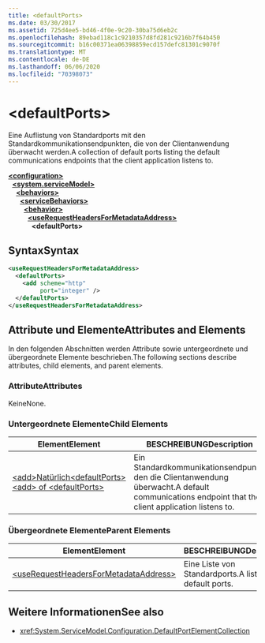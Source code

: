 ```yaml
---
title: <defaultPorts>
ms.date: 03/30/2017
ms.assetid: 725d4ee5-bd46-4f0e-9c20-30ba75d6eb2c
ms.openlocfilehash: 89ebad118c1c9210357d8fd281c9216b7f64b450
ms.sourcegitcommit: b16c00371ea06398859ecd157defc81301c9070f
ms.translationtype: MT
ms.contentlocale: de-DE
ms.lasthandoff: 06/06/2020
ms.locfileid: "70398073"
---
```

# \<defaultPorts>
<span data-ttu-id="4fea8-101">Eine Auflistung von Standardports mit den Standardkommunikationsendpunkten, die von der Clientanwendung überwacht werden.</span><span class="sxs-lookup"><span data-stu-id="4fea8-101">A collection of default ports listing the default communications endpoints that the client application listens to.</span></span>  
  
[**\<configuration>**](../configuration-element.md)\
&nbsp;&nbsp;[**\<system.serviceModel>**](system-servicemodel.md)\
&nbsp;&nbsp;&nbsp;&nbsp;[**\<behaviors>**](behaviors.md)\
&nbsp;&nbsp;&nbsp;&nbsp;&nbsp;&nbsp;[**\<serviceBehaviors>**](servicebehaviors.md)\
&nbsp;&nbsp;&nbsp;&nbsp;&nbsp;&nbsp;&nbsp;&nbsp;[**\<behavior>**](behavior-of-servicebehaviors.md)\
&nbsp;&nbsp;&nbsp;&nbsp;&nbsp;&nbsp;&nbsp;&nbsp;&nbsp;&nbsp;[**\<useRequestHeadersForMetadataAddress>**](userequestheadersformetadataaddress.md)\
&nbsp;&nbsp;&nbsp;&nbsp;&nbsp;&nbsp;&nbsp;&nbsp;&nbsp;&nbsp;&nbsp;&nbsp;**\<defaultPorts>**  
  
## <a name="syntax"></a><span data-ttu-id="4fea8-102">Syntax</span><span class="sxs-lookup"><span data-stu-id="4fea8-102">Syntax</span></span>  
  
```xml  
<useRequestHeadersForMetadataAddress>
  <defaultPorts>
    <add scheme="http"
         port="integer" />
  </defaultPorts>
</useRequestHeadersForMetadataAddress>
```  
  
## <a name="attributes-and-elements"></a><span data-ttu-id="4fea8-103">Attribute und Elemente</span><span class="sxs-lookup"><span data-stu-id="4fea8-103">Attributes and Elements</span></span>  
 <span data-ttu-id="4fea8-104">In den folgenden Abschnitten werden Attribute sowie untergeordnete und übergeordnete Elemente beschrieben.</span><span class="sxs-lookup"><span data-stu-id="4fea8-104">The following sections describe attributes, child elements, and parent elements.</span></span>  
  
### <a name="attributes"></a><span data-ttu-id="4fea8-105">Attribute</span><span class="sxs-lookup"><span data-stu-id="4fea8-105">Attributes</span></span>  
 <span data-ttu-id="4fea8-106">Keine</span><span class="sxs-lookup"><span data-stu-id="4fea8-106">None.</span></span>  
  
### <a name="child-elements"></a><span data-ttu-id="4fea8-107">Untergeordnete Elemente</span><span class="sxs-lookup"><span data-stu-id="4fea8-107">Child Elements</span></span>  
  
|<span data-ttu-id="4fea8-108">Element</span><span class="sxs-lookup"><span data-stu-id="4fea8-108">Element</span></span>|<span data-ttu-id="4fea8-109">BESCHREIBUNG</span><span class="sxs-lookup"><span data-stu-id="4fea8-109">Description</span></span>|  
|-------------|-----------------|  
|[<span data-ttu-id="4fea8-110">\<add>Natürlich\<defaultPorts></span><span class="sxs-lookup"><span data-stu-id="4fea8-110">\<add> of \<defaultPorts></span></span>](add-of-defaultports.md)|<span data-ttu-id="4fea8-111">Ein Standardkommunikationsendpunkt, den die Clientanwendung überwacht.</span><span class="sxs-lookup"><span data-stu-id="4fea8-111">A default communications endpoint that the client application listens to.</span></span>|  
  
### <a name="parent-elements"></a><span data-ttu-id="4fea8-112">Übergeordnete Elemente</span><span class="sxs-lookup"><span data-stu-id="4fea8-112">Parent Elements</span></span>  
  
|<span data-ttu-id="4fea8-113">Element</span><span class="sxs-lookup"><span data-stu-id="4fea8-113">Element</span></span>|<span data-ttu-id="4fea8-114">BESCHREIBUNG</span><span class="sxs-lookup"><span data-stu-id="4fea8-114">Description</span></span>|  
|-------------|-----------------|  
|[\<useRequestHeadersForMetadataAddress>](userequestheadersformetadataaddress.md)|<span data-ttu-id="4fea8-115">Eine Liste von Standardports.</span><span class="sxs-lookup"><span data-stu-id="4fea8-115">A list of default ports.</span></span>|  
  
## <a name="see-also"></a><span data-ttu-id="4fea8-116">Weitere Informationen</span><span class="sxs-lookup"><span data-stu-id="4fea8-116">See also</span></span>

- <xref:System.ServiceModel.Configuration.DefaultPortElementCollection>
